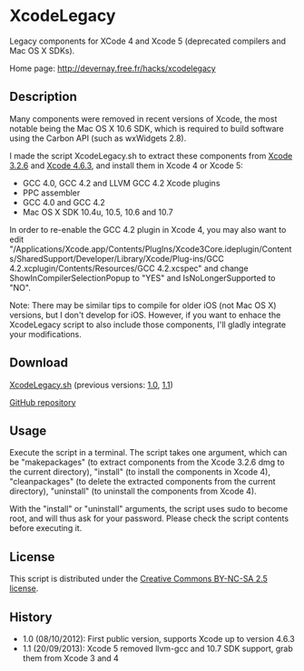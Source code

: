 XcodeLegacy
===========

Legacy components for XCode 4 and Xcode 5 (deprecated compilers and Mac OS X SDKs).

Home page: http://devernay.free.fr/hacks/xcodelegacy

Description
-----------

Many components were removed in recent versions of Xcode, the most notable being the Mac OS X 10.6 SDK, which is required to build software using the Carbon API (such as wxWidgets 2.8).

I made the script XcodeLegacy.sh to extract these components from [Xcode 3.2.6](http://adcdownload.apple.com/Developer_Tools/xcode_3.2.6_and_ios_sdk_4.3__final/xcode_3.2.6_and_ios_sdk_4.3.dmg) and [Xcode 4.6.3](http://adcdownload.apple.com/Developer_Tools/xcode_4.6.3/xcode4630916281a.dmg), and install them in Xcode 4 or Xcode 5:

- GCC 4.0, GCC 4.2 and LLVM GCC 4.2 Xcode plugins
- PPC assembler
- GCC 4.0 and GCC 4.2
- Mac OS X SDK 10.4u, 10.5, 10.6 and 10.7

In order to re-enable the GCC 4.2 plugin in Xcode 4, you may also want to edit "/Applications/Xcode.app/Contents/PlugIns/Xcode3Core.ideplugin/Contents/SharedSupport/Developer/Library/Xcode/Plug-ins/GCC 4.2.xcplugin/Contents/Resources/GCC 4.2.xcspec" and change ShowInCompilerSelectionPopup to "YES" and IsNoLongerSupported to "NO".

Note: There may be similar tips to compile for older iOS (not Mac OS X) versions, but I don't develop for iOS. However, if you want to enhace the XcodeLegacy script to also include those components, I'll gladly integrate your modifications.

Download
--------
[XcodeLegacy.sh](http://devernay.free.fr/hacks/xcodelegacy/XcodeLegacy.sh) (previous versions: [1.0](http://devernay.free.fr/hacks/xcodelegacy/XcodeLegacy-1.0.sh), [1.1](http://devernay.free.fr/hacks/xcodelegacy/XcodeLegacy-1.1.sh))

[GitHub repository](https://github.com/devernay/xcodelegacy)

Usage
-----
Execute the script in a terminal. The script takes one argument, which can be "makepackages" (to extract components from the Xcode 3.2.6 dmg to the current directory), "install" (to install the components in Xcode 4), "cleanpackages" (to delete the extracted components from the current directory), "uninstall" (to uninstall the components from Xcode 4).

With the "install" or "uninstall" arguments, the script uses sudo to become root, and will thus ask for your password. Please check the script contents before executing it.

License
-------
This script is distributed under the [Creative Commons BY-NC-SA 2.5 license](http://creativecommons.org/licenses/by-nc-sa/2.5/).

History
-------
- 1.0 (08/10/2012): First public version, supports Xcode up to version 4.6.3
- 1.1 (20/09/2013): Xcode 5 removed llvm-gcc and 10.7 SDK support, grab them from Xcode 3 and 4
